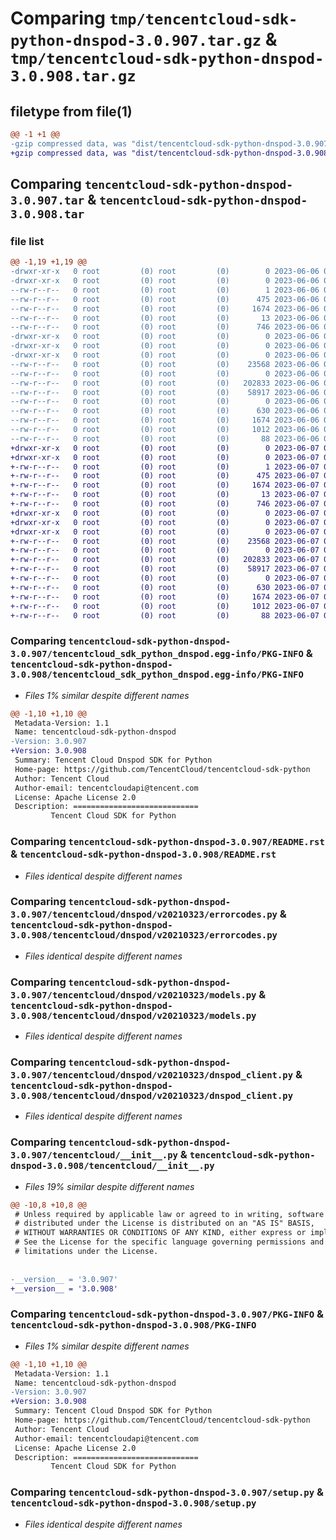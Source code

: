 # Comparing `tmp/tencentcloud-sdk-python-dnspod-3.0.907.tar.gz` & `tmp/tencentcloud-sdk-python-dnspod-3.0.908.tar.gz`

## filetype from file(1)

```diff
@@ -1 +1 @@
-gzip compressed data, was "dist/tencentcloud-sdk-python-dnspod-3.0.907.tar", last modified: Tue Jun  6 02:25:25 2023, max compression
+gzip compressed data, was "dist/tencentcloud-sdk-python-dnspod-3.0.908.tar", last modified: Wed Jun  7 00:22:53 2023, max compression
```

## Comparing `tencentcloud-sdk-python-dnspod-3.0.907.tar` & `tencentcloud-sdk-python-dnspod-3.0.908.tar`

### file list

```diff
@@ -1,19 +1,19 @@
-drwxr-xr-x   0 root         (0) root         (0)        0 2023-06-06 02:25:25.000000 tencentcloud-sdk-python-dnspod-3.0.907/
-drwxr-xr-x   0 root         (0) root         (0)        0 2023-06-06 02:25:25.000000 tencentcloud-sdk-python-dnspod-3.0.907/tencentcloud_sdk_python_dnspod.egg-info/
--rw-r--r--   0 root         (0) root         (0)        1 2023-06-06 02:25:25.000000 tencentcloud-sdk-python-dnspod-3.0.907/tencentcloud_sdk_python_dnspod.egg-info/dependency_links.txt
--rw-r--r--   0 root         (0) root         (0)      475 2023-06-06 02:25:25.000000 tencentcloud-sdk-python-dnspod-3.0.907/tencentcloud_sdk_python_dnspod.egg-info/SOURCES.txt
--rw-r--r--   0 root         (0) root         (0)     1674 2023-06-06 02:25:25.000000 tencentcloud-sdk-python-dnspod-3.0.907/tencentcloud_sdk_python_dnspod.egg-info/PKG-INFO
--rw-r--r--   0 root         (0) root         (0)       13 2023-06-06 02:25:25.000000 tencentcloud-sdk-python-dnspod-3.0.907/tencentcloud_sdk_python_dnspod.egg-info/top_level.txt
--rw-r--r--   0 root         (0) root         (0)      746 2023-06-06 02:25:25.000000 tencentcloud-sdk-python-dnspod-3.0.907/README.rst
-drwxr-xr-x   0 root         (0) root         (0)        0 2023-06-06 02:25:25.000000 tencentcloud-sdk-python-dnspod-3.0.907/tencentcloud/
-drwxr-xr-x   0 root         (0) root         (0)        0 2023-06-06 02:25:25.000000 tencentcloud-sdk-python-dnspod-3.0.907/tencentcloud/dnspod/
-drwxr-xr-x   0 root         (0) root         (0)        0 2023-06-06 02:25:25.000000 tencentcloud-sdk-python-dnspod-3.0.907/tencentcloud/dnspod/v20210323/
--rw-r--r--   0 root         (0) root         (0)    23568 2023-06-06 02:25:25.000000 tencentcloud-sdk-python-dnspod-3.0.907/tencentcloud/dnspod/v20210323/errorcodes.py
--rw-r--r--   0 root         (0) root         (0)        0 2023-06-06 02:25:25.000000 tencentcloud-sdk-python-dnspod-3.0.907/tencentcloud/dnspod/v20210323/__init__.py
--rw-r--r--   0 root         (0) root         (0)   202833 2023-06-06 02:25:25.000000 tencentcloud-sdk-python-dnspod-3.0.907/tencentcloud/dnspod/v20210323/models.py
--rw-r--r--   0 root         (0) root         (0)    58917 2023-06-06 02:25:25.000000 tencentcloud-sdk-python-dnspod-3.0.907/tencentcloud/dnspod/v20210323/dnspod_client.py
--rw-r--r--   0 root         (0) root         (0)        0 2023-06-06 02:25:25.000000 tencentcloud-sdk-python-dnspod-3.0.907/tencentcloud/dnspod/__init__.py
--rw-r--r--   0 root         (0) root         (0)      630 2023-06-06 02:25:25.000000 tencentcloud-sdk-python-dnspod-3.0.907/tencentcloud/__init__.py
--rw-r--r--   0 root         (0) root         (0)     1674 2023-06-06 02:25:25.000000 tencentcloud-sdk-python-dnspod-3.0.907/PKG-INFO
--rw-r--r--   0 root         (0) root         (0)     1012 2023-06-06 02:25:25.000000 tencentcloud-sdk-python-dnspod-3.0.907/setup.py
--rw-r--r--   0 root         (0) root         (0)       88 2023-06-06 02:25:25.000000 tencentcloud-sdk-python-dnspod-3.0.907/setup.cfg
+drwxr-xr-x   0 root         (0) root         (0)        0 2023-06-07 00:22:53.000000 tencentcloud-sdk-python-dnspod-3.0.908/
+drwxr-xr-x   0 root         (0) root         (0)        0 2023-06-07 00:22:53.000000 tencentcloud-sdk-python-dnspod-3.0.908/tencentcloud_sdk_python_dnspod.egg-info/
+-rw-r--r--   0 root         (0) root         (0)        1 2023-06-07 00:22:53.000000 tencentcloud-sdk-python-dnspod-3.0.908/tencentcloud_sdk_python_dnspod.egg-info/dependency_links.txt
+-rw-r--r--   0 root         (0) root         (0)      475 2023-06-07 00:22:53.000000 tencentcloud-sdk-python-dnspod-3.0.908/tencentcloud_sdk_python_dnspod.egg-info/SOURCES.txt
+-rw-r--r--   0 root         (0) root         (0)     1674 2023-06-07 00:22:53.000000 tencentcloud-sdk-python-dnspod-3.0.908/tencentcloud_sdk_python_dnspod.egg-info/PKG-INFO
+-rw-r--r--   0 root         (0) root         (0)       13 2023-06-07 00:22:53.000000 tencentcloud-sdk-python-dnspod-3.0.908/tencentcloud_sdk_python_dnspod.egg-info/top_level.txt
+-rw-r--r--   0 root         (0) root         (0)      746 2023-06-07 00:22:53.000000 tencentcloud-sdk-python-dnspod-3.0.908/README.rst
+drwxr-xr-x   0 root         (0) root         (0)        0 2023-06-07 00:22:53.000000 tencentcloud-sdk-python-dnspod-3.0.908/tencentcloud/
+drwxr-xr-x   0 root         (0) root         (0)        0 2023-06-07 00:22:53.000000 tencentcloud-sdk-python-dnspod-3.0.908/tencentcloud/dnspod/
+drwxr-xr-x   0 root         (0) root         (0)        0 2023-06-07 00:22:53.000000 tencentcloud-sdk-python-dnspod-3.0.908/tencentcloud/dnspod/v20210323/
+-rw-r--r--   0 root         (0) root         (0)    23568 2023-06-07 00:22:53.000000 tencentcloud-sdk-python-dnspod-3.0.908/tencentcloud/dnspod/v20210323/errorcodes.py
+-rw-r--r--   0 root         (0) root         (0)        0 2023-06-07 00:22:53.000000 tencentcloud-sdk-python-dnspod-3.0.908/tencentcloud/dnspod/v20210323/__init__.py
+-rw-r--r--   0 root         (0) root         (0)   202833 2023-06-07 00:22:53.000000 tencentcloud-sdk-python-dnspod-3.0.908/tencentcloud/dnspod/v20210323/models.py
+-rw-r--r--   0 root         (0) root         (0)    58917 2023-06-07 00:22:53.000000 tencentcloud-sdk-python-dnspod-3.0.908/tencentcloud/dnspod/v20210323/dnspod_client.py
+-rw-r--r--   0 root         (0) root         (0)        0 2023-06-07 00:22:53.000000 tencentcloud-sdk-python-dnspod-3.0.908/tencentcloud/dnspod/__init__.py
+-rw-r--r--   0 root         (0) root         (0)      630 2023-06-07 00:22:53.000000 tencentcloud-sdk-python-dnspod-3.0.908/tencentcloud/__init__.py
+-rw-r--r--   0 root         (0) root         (0)     1674 2023-06-07 00:22:53.000000 tencentcloud-sdk-python-dnspod-3.0.908/PKG-INFO
+-rw-r--r--   0 root         (0) root         (0)     1012 2023-06-07 00:22:53.000000 tencentcloud-sdk-python-dnspod-3.0.908/setup.py
+-rw-r--r--   0 root         (0) root         (0)       88 2023-06-07 00:22:53.000000 tencentcloud-sdk-python-dnspod-3.0.908/setup.cfg
```

### Comparing `tencentcloud-sdk-python-dnspod-3.0.907/tencentcloud_sdk_python_dnspod.egg-info/PKG-INFO` & `tencentcloud-sdk-python-dnspod-3.0.908/tencentcloud_sdk_python_dnspod.egg-info/PKG-INFO`

 * *Files 1% similar despite different names*

```diff
@@ -1,10 +1,10 @@
 Metadata-Version: 1.1
 Name: tencentcloud-sdk-python-dnspod
-Version: 3.0.907
+Version: 3.0.908
 Summary: Tencent Cloud Dnspod SDK for Python
 Home-page: https://github.com/TencentCloud/tencentcloud-sdk-python
 Author: Tencent Cloud
 Author-email: tencentcloudapi@tencent.com
 License: Apache License 2.0
 Description: ============================
         Tencent Cloud SDK for Python
```

### Comparing `tencentcloud-sdk-python-dnspod-3.0.907/README.rst` & `tencentcloud-sdk-python-dnspod-3.0.908/README.rst`

 * *Files identical despite different names*

### Comparing `tencentcloud-sdk-python-dnspod-3.0.907/tencentcloud/dnspod/v20210323/errorcodes.py` & `tencentcloud-sdk-python-dnspod-3.0.908/tencentcloud/dnspod/v20210323/errorcodes.py`

 * *Files identical despite different names*

### Comparing `tencentcloud-sdk-python-dnspod-3.0.907/tencentcloud/dnspod/v20210323/models.py` & `tencentcloud-sdk-python-dnspod-3.0.908/tencentcloud/dnspod/v20210323/models.py`

 * *Files identical despite different names*

### Comparing `tencentcloud-sdk-python-dnspod-3.0.907/tencentcloud/dnspod/v20210323/dnspod_client.py` & `tencentcloud-sdk-python-dnspod-3.0.908/tencentcloud/dnspod/v20210323/dnspod_client.py`

 * *Files identical despite different names*

### Comparing `tencentcloud-sdk-python-dnspod-3.0.907/tencentcloud/__init__.py` & `tencentcloud-sdk-python-dnspod-3.0.908/tencentcloud/__init__.py`

 * *Files 19% similar despite different names*

```diff
@@ -10,8 +10,8 @@
 # Unless required by applicable law or agreed to in writing, software
 # distributed under the License is distributed on an "AS IS" BASIS,
 # WITHOUT WARRANTIES OR CONDITIONS OF ANY KIND, either express or implied.
 # See the License for the specific language governing permissions and
 # limitations under the License.
 
 
-__version__ = '3.0.907'
+__version__ = '3.0.908'
```

### Comparing `tencentcloud-sdk-python-dnspod-3.0.907/PKG-INFO` & `tencentcloud-sdk-python-dnspod-3.0.908/PKG-INFO`

 * *Files 1% similar despite different names*

```diff
@@ -1,10 +1,10 @@
 Metadata-Version: 1.1
 Name: tencentcloud-sdk-python-dnspod
-Version: 3.0.907
+Version: 3.0.908
 Summary: Tencent Cloud Dnspod SDK for Python
 Home-page: https://github.com/TencentCloud/tencentcloud-sdk-python
 Author: Tencent Cloud
 Author-email: tencentcloudapi@tencent.com
 License: Apache License 2.0
 Description: ============================
         Tencent Cloud SDK for Python
```

### Comparing `tencentcloud-sdk-python-dnspod-3.0.907/setup.py` & `tencentcloud-sdk-python-dnspod-3.0.908/setup.py`

 * *Files identical despite different names*

